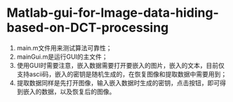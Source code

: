 # Matlab-gui-for-Image-data-hiding-based-on-DCT-processing
1. main.m文件用来测试算法可靠性；
2. mainGui.m是运行GUI的主文件；
3. 使用GUI时需要注意，嵌入数据需要打开要嵌入的图片，嵌入的文本，目前仅支持ascii码，嵌入的密钥是随机生成的，在恢复图像和提取数据中需要用到；
4. 提取数据同样是先打开图像，输入嵌入数据时生成的密钥，点击按钮，即可得到嵌入的数据，以及恢复后的图像。
